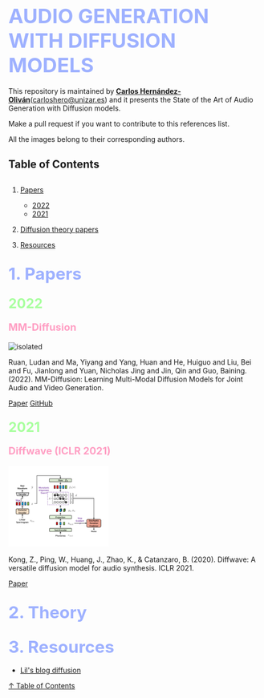 # <span style="color:#9EB1FF; font-size:30.0pt">AUDIO GENERATION WITH DIFFUSION MODELS</span>


This repository is maintained by [**Carlos Hernández-Oliván**](https://carlosholivan.github.io/index.html)(carloshero@unizar.es) and it presents the State of the Art of Audio Generation with Diffusion models.

Make a pull request if you want to contribute to this references list.

All the images belong to their corresponding authors.

## Table of Contents
## <span id="index"></span>

1. [Papers](#papers)
    - [2022](#2022)
    - [2021](#2021)

2. [Diffusion theory papers](#theory)

3. [Resources](#resources)



## <span id="papers" style="color:#9EB1FF; font-size:25.0pt">1. Papers</span>

### <span id="2022" style="color:#A8FF9E; font-size:20.0pt">2022</span>

#### <span id="mm-diffusion" style="color:#FF9EC3; font-size:15.0pt">MM-Diffusion</span>

<img src="images/mm-diffusion.jpg" alt="isolated" width="400"/>

Ruan, Ludan and Ma, Yiyang and Yang, Huan and He, Huiguo and Liu, Bei and Fu, Jianlong and Yuan, Nicholas Jing and Jin, Qin and Guo, Baining. (2022). MM-Diffusion: Learning Multi-Modal Diffusion Models for Joint Audio and Video Generation.

[Paper](https://arxiv.org/pdf/2212.09478v1.pdf) [GitHub](https://github.com/researchmm/MM-Diffusion)


### <span id="2021" style="color:#A8FF9E; font-size:20.0pt">2021</span>

#### <span id="diffwave" style="color:#FF9EC3; font-size:15.0pt">Diffwave (ICLR 2021)</span>

<img src="images/diffwave.png" alt="isolated" width="200"/>

Kong, Z., Ping, W., Huang, J., Zhao, K., & Catanzaro, B. (2020). Diffwave: A versatile diffusion model for audio synthesis. ICLR 2021.

[Paper](https://arxiv.org/pdf/2009.09761.pdf)


## <span id="theory" style="color:#9EB1FF; font-size:25.0pt">2. Theory</span>


## <span id="resources" style="color:#9EB1FF; font-size:25.0pt">3. Resources</span>

- [Lil's blog diffusion](https://lilianweng.github.io/posts/2021-07-11-diffusion-models/)


[&uarr; Table of Contents](#index)
